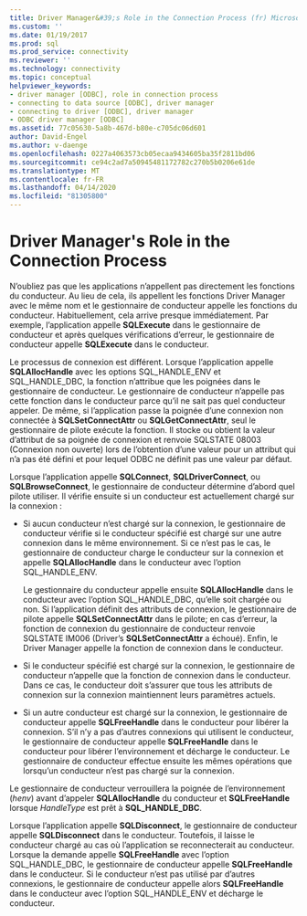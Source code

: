 ```yaml
---
title: Driver Manager&#39;s Role in the Connection Process (fr) Microsoft Docs
ms.custom: ''
ms.date: 01/19/2017
ms.prod: sql
ms.prod_service: connectivity
ms.reviewer: ''
ms.technology: connectivity
ms.topic: conceptual
helpviewer_keywords:
- driver manager [ODBC], role in connection process
- connecting to data source [ODBC], driver manager
- connecting to driver [ODBC], driver manager
- ODBC driver manager [ODBC]
ms.assetid: 77c05630-5a8b-467d-b80e-c705dc06d601
author: David-Engel
ms.author: v-daenge
ms.openlocfilehash: 0227a4063573cb05ecaa9434605ba35f2811bd06
ms.sourcegitcommit: ce94c2ad7a50945481172782c270b5b0206e61de
ms.translationtype: MT
ms.contentlocale: fr-FR
ms.lasthandoff: 04/14/2020
ms.locfileid: "81305800"
---
```

# <a name="driver-manager39s-role-in-the-connection-process"></a>Driver Manager&#39;s Role in the Connection Process
N’oubliez pas que les applications n’appellent pas directement les fonctions du conducteur. Au lieu de cela, ils appellent les fonctions Driver Manager avec le même nom et le gestionnaire de conducteur appelle les fonctions du conducteur. Habituellement, cela arrive presque immédiatement. Par exemple, l’application appelle **SQLExecute** dans le gestionnaire de conducteur et après quelques vérifications d’erreur, le gestionnaire de conducteur appelle **SQLExecute** dans le conducteur.  
  
 Le processus de connexion est différent. Lorsque l’application appelle **SQLAllocHandle** avec les options SQL_HANDLE_ENV et SQL_HANDLE_DBC, la fonction n’attribue que les poignées dans le gestionnaire de conducteur. Le gestionnaire de conducteur n’appelle pas cette fonction dans le conducteur parce qu’il ne sait pas quel conducteur appeler. De même, si l’application passe la poignée d’une connexion non connectée à **SQLSetConnectAttr** ou **SQLGetConnectAttr**, seul le gestionnaire de pilote exécute la fonction. Il stocke ou obtient la valeur d’attribut de sa poignée de connexion et renvoie SQLSTATE 08003 (Connexion non ouverte) lors de l’obtention d’une valeur pour un attribut qui n’a pas été défini et pour lequel ODBC ne définit pas une valeur par défaut.  
  
 Lorsque l’application appelle **SQLConnect**, **SQLDriverConnect**, ou **SQLBrowseConnect**, le gestionnaire de conducteur détermine d’abord quel pilote utiliser. Il vérifie ensuite si un conducteur est actuellement chargé sur la connexion :  
  
-   Si aucun conducteur n’est chargé sur la connexion, le gestionnaire de conducteur vérifie si le conducteur spécifié est chargé sur une autre connexion dans le même environnement. Si ce n’est pas le cas, le gestionnaire de conducteur charge le conducteur sur la connexion et appelle **SQLAllocHandle** dans le conducteur avec l’option SQL_HANDLE_ENV.  
  
     Le gestionnaire du conducteur appelle ensuite **SQLAllocHandle** dans le conducteur avec l’option SQL_HANDLE_DBC, qu’elle soit chargée ou non. Si l’application définit des attributs de connexion, le gestionnaire de pilote appelle **SQLSetConnectAttr** dans le pilote; en cas d’erreur, la fonction de connexion du gestionnaire de conducteur renvoie SQLSTATE IM006 (Driver’s **SQLSetConnectAttr** a échoué). Enfin, le Driver Manager appelle la fonction de connexion dans le conducteur.  
  
-   Si le conducteur spécifié est chargé sur la connexion, le gestionnaire de conducteur n’appelle que la fonction de connexion dans le conducteur. Dans ce cas, le conducteur doit s’assurer que tous les attributs de connexion sur la connexion maintiennent leurs paramètres actuels.  
  
-   Si un autre conducteur est chargé sur la connexion, le gestionnaire de conducteur appelle **SQLFreeHandle** dans le conducteur pour libérer la connexion. S’il n’y a pas d’autres connexions qui utilisent le conducteur, le gestionnaire de conducteur appelle **SQLFreeHandle** dans le conducteur pour libérer l’environnement et décharge le conducteur. Le gestionnaire de conducteur effectue ensuite les mêmes opérations que lorsqu’un conducteur n’est pas chargé sur la connexion.  
  
 Le gestionnaire de conducteur verrouillera la poignée de l’environnement (*henv*) avant d’appeler **SQLAllocHandle** du conducteur et **SQLFreeHandle** lorsque *HandleType* est prêt à **SQL_HANDLE_DBC**.  
  
 Lorsque l’application appelle **SQLDisconnect**, le gestionnaire de conducteur appelle **SQLDisconnect** dans le conducteur. Toutefois, il laisse le conducteur chargé au cas où l’application se reconnecterait au conducteur. Lorsque la demande appelle **SQLFreeHandle** avec l’option SQL_HANDLE_DBC, le gestionnaire de conducteur appelle **SQLFreeHandle** dans le conducteur. Si le conducteur n’est pas utilisé par d’autres connexions, le gestionnaire de conducteur appelle alors **SQLFreeHandle** dans le conducteur avec l’option SQL_HANDLE_ENV et décharge le conducteur.
